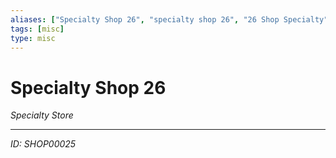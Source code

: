 ```yaml
---
aliases: ["Specialty Shop 26", "specialty shop 26", "26 Shop Specialty"]
tags: [misc]
type: misc
---
```


# Specialty Shop 26

*Specialty Store*

---
*ID: SHOP00025*